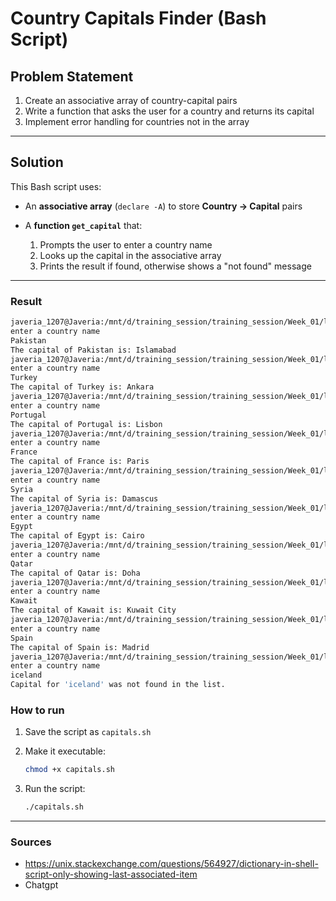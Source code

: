 #  Country Capitals Finder (Bash Script)

##  Problem Statement

1. Create an associative array of country-capital pairs
2. Write a function that asks the user for a country and returns its capital
3. Implement error handling for countries not in the array

---

##  Solution

This Bash script uses:

* An **associative array** (`declare -A`) to store **Country → Capital** pairs
* A **function `get_capital`** that:

  1. Prompts the user to enter a country name
  2. Looks up the capital in the associative array
  3. Prints the result if found, otherwise shows a "not found" message

---


### Result

```bash
javeria_1207@Javeria:/mnt/d/training_session/training_session/Week_01/lab_03/capital_country$ ./country_capital.sh
enter a country name
Pakistan
The capital of Pakistan is: Islamabad
javeria_1207@Javeria:/mnt/d/training_session/training_session/Week_01/lab_03/capital_country$ ./country_capital.sh
enter a country name
Turkey
The capital of Turkey is: Ankara
javeria_1207@Javeria:/mnt/d/training_session/training_session/Week_01/lab_03/capital_country$ ./country_capital.sh
enter a country name
Portugal
The capital of Portugal is: Lisbon
javeria_1207@Javeria:/mnt/d/training_session/training_session/Week_01/lab_03/capital_country$ ./country_capital.sh
enter a country name
France
The capital of France is: Paris
javeria_1207@Javeria:/mnt/d/training_session/training_session/Week_01/lab_03/capital_country$ ./country_capital.sh
enter a country name
Syria
The capital of Syria is: Damascus
javeria_1207@Javeria:/mnt/d/training_session/training_session/Week_01/lab_03/capital_country$ ./country_capital.sh
enter a country name
Egypt
The capital of Egypt is: Cairo
javeria_1207@Javeria:/mnt/d/training_session/training_session/Week_01/lab_03/capital_country$ ./country_capital.sh
enter a country name
Qatar
The capital of Qatar is: Doha
javeria_1207@Javeria:/mnt/d/training_session/training_session/Week_01/lab_03/capital_country$ ./country_capital.sh
enter a country name
Kawait
The capital of Kawait is: Kuwait City
javeria_1207@Javeria:/mnt/d/training_session/training_session/Week_01/lab_03/capital_country$ ./country_capital.sh
enter a country name
Spain
The capital of Spain is: Madrid
javeria_1207@Javeria:/mnt/d/training_session/training_session/Week_01/lab_03/capital_country$ ./country_capital.sh
enter a country name
iceland
Capital for 'iceland' was not found in the list.
```

###  How to run

1. Save the script as `capitals.sh`
2. Make it executable:

   ```bash
   chmod +x capitals.sh
   ```
3. Run the script:

   ```bash
   ./capitals.sh
   ```
---

### Sources
* https://unix.stackexchange.com/questions/564927/dictionary-in-shell-script-only-showing-last-associated-item
* Chatgpt